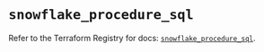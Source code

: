 # `snowflake_procedure_sql`

Refer to the Terraform Registry for docs: [`snowflake_procedure_sql`](https://registry.terraform.io/providers/snowflake-labs/snowflake/1.0.4/docs/resources/procedure_sql).
